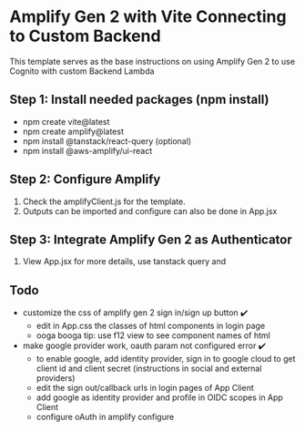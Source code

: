 # Amplify Gen 2 with Vite Connecting to Custom Backend

This template serves as the base instructions on using Amplify Gen 2 to use Cognito with custom Backend Lambda

## Step 1: Install needed packages (npm install)

- npm create vite@latest
- npm create amplify@latest
- npm install @tanstack/react-query (optional)
- npm install @aws-amplify/ui-react

## Step 2: Configure Amplify

1. Check the amplifyClient.js for the template.
2. Outputs can be imported and configure can also be done in App.jsx

## Step 3: Integrate Amplify Gen 2 as Authenticator

1. View App.jsx for more details, use tanstack query and

## Todo

- customize the css of amplify gen 2 sign in/sign up button ✔️
  - edit in App.css the classes of html components in login page
  - ooga booga tip: use f12 view to see component names of html
- make google provider work, oauth param not configured error ✔️
  - to enable google, add identity provider, sign in to google cloud to get client id and client secret (instructions in social and external providers)
  - edit the sign out/callback urls in login pages of App Client
  - add google as identity provider and profile in OIDC scopes in App Client
  - configure oAuth in amplify configure
